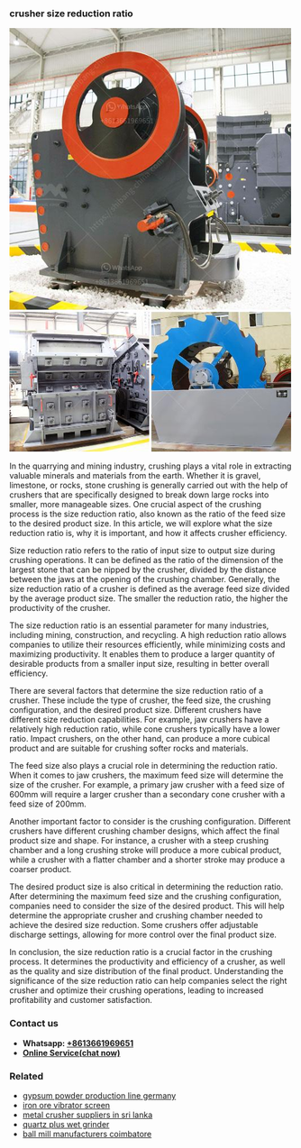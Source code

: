 <h3>crusher size reduction ratio</h3><img src='1704951659.jpg' alt=''><p>In the quarrying and mining industry, crushing plays a vital role in extracting valuable minerals and materials from the earth. Whether it is gravel, limestone, or rocks, stone crushing is generally carried out with the help of crushers that are specifically designed to break down large rocks into smaller, more manageable sizes. One crucial aspect of the crushing process is the size reduction ratio, also known as the ratio of the feed size to the desired product size. In this article, we will explore what the size reduction ratio is, why it is important, and how it affects crusher efficiency.</p><p>Size reduction ratio refers to the ratio of input size to output size during crushing operations. It can be defined as the ratio of the dimension of the largest stone that can be nipped by the crusher, divided by the distance between the jaws at the opening of the crushing chamber. Generally, the size reduction ratio of a crusher is defined as the average feed size divided by the average product size. The smaller the reduction ratio, the higher the productivity of the crusher.</p><p>The size reduction ratio is an essential parameter for many industries, including mining, construction, and recycling. A high reduction ratio allows companies to utilize their resources efficiently, while minimizing costs and maximizing productivity. It enables them to produce a larger quantity of desirable products from a smaller input size, resulting in better overall efficiency.</p><p>There are several factors that determine the size reduction ratio of a crusher. These include the type of crusher, the feed size, the crushing configuration, and the desired product size. Different crushers have different size reduction capabilities. For example, jaw crushers have a relatively high reduction ratio, while cone crushers typically have a lower ratio. Impact crushers, on the other hand, can produce a more cubical product and are suitable for crushing softer rocks and materials.</p><p>The feed size also plays a crucial role in determining the reduction ratio. When it comes to jaw crushers, the maximum feed size will determine the size of the crusher. For example, a primary jaw crusher with a feed size of 600mm will require a larger crusher than a secondary cone crusher with a feed size of 200mm.</p><p>Another important factor to consider is the crushing configuration. Different crushers have different crushing chamber designs, which affect the final product size and shape. For instance, a crusher with a steep crushing chamber and a long crushing stroke will produce a more cubical product, while a crusher with a flatter chamber and a shorter stroke may produce a coarser product.</p><p>The desired product size is also critical in determining the reduction ratio. After determining the maximum feed size and the crushing configuration, companies need to consider the size of the desired product. This will help determine the appropriate crusher and crushing chamber needed to achieve the desired size reduction. Some crushers offer adjustable discharge settings, allowing for more control over the final product size.</p><p>In conclusion, the size reduction ratio is a crucial factor in the crushing process. It determines the productivity and efficiency of a crusher, as well as the quality and size distribution of the final product. Understanding the significance of the size reduction ratio can help companies select the right crusher and optimize their crushing operations, leading to increased profitability and customer satisfaction.</p><h3>Contact us</h3><ul><li><strong>Whatsapp:&nbsp;<a href="https://wa.me/8613661969651">+8613661969651</a></strong></li><li><a href="https://swt.shibang-china.com/?git&amp;zhl&amp;crusher size reduction ratio"><strong>Online Service(chat now)</strong></a></li></ul><h3>Related</h3><ul><li><a href='gypsum powder production line germany.md'>gypsum powder production line germany</a></li><li><a href='iron ore vibrator screen.md'>iron ore vibrator screen</a></li><li><a href='metal crusher suppliers in sri lanka.md'>metal crusher suppliers in sri lanka</a></li><li><a href='quartz plus wet grinder.md'>quartz plus wet grinder</a></li><li><a href='ball mill manufacturers coimbatore.md'>ball mill manufacturers coimbatore</a></li></ul>